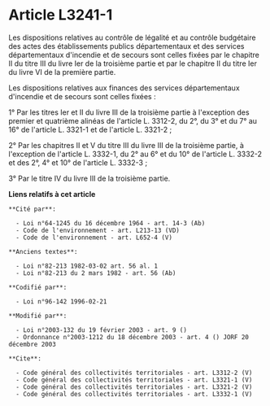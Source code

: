 # Article L3241-1

Les dispositions relatives au contrôle de légalité et au contrôle budgétaire des actes des établissements publics
départementaux et des services départementaux d'incendie et de secours sont celles fixées par le chapitre II du titre III du
livre Ier de la troisième partie et par le chapitre II du titre Ier du livre VI de la première partie. 

Les dispositions relatives aux finances des services départementaux d'incendie et de secours sont celles fixées : 

1° Par les titres Ier et II du livre III de la troisième partie à l'exception des premier et quatrième alinéas de l'article
L. 3312-2, du 2°, du 3° et du 7° au 16° de l'article L. 3321-1 et de l'article L. 3321-2 ; 

2° Par les chapitres II et V du titre III du livre III de la troisième partie, à l'exception de l'article L. 3332-1, du 2° au
6° et du 10° de l'article L. 3332-2 et des 2°, 4° et 10° de l'article L. 3332-3 ; 

3° Par le titre IV du livre III de la troisième partie.

**Liens relatifs à cet article**

	**Cité par**:

	  - Loi n°64-1245 du 16 décembre 1964 - art. 14-3 (Ab)
	  - Code de l'environnement - art. L213-13 (VD)
	  - Code de l'environnement - art. L652-4 (V)

	**Anciens textes**:

	  - Loi n°82-213 1982-03-02 art. 56 al. 1
	  - Loi n°82-213 du 2 mars 1982 - art. 56 (Ab)

	**Codifié par**:

	  - Loi n°96-142 1996-02-21

	**Modifié par**:

	  - Loi n°2003-132 du 19 février 2003 - art. 9 ()
	  - Ordonnance n°2003-1212 du 18 décembre 2003 - art. 4 () JORF 20 décembre 2003

	**Cite**:

	  - Code général des collectivités territoriales - art. L3312-2 (V)
	  - Code général des collectivités territoriales - art. L3321-1 (V)
	  - Code général des collectivités territoriales - art. L3321-2 (V)
	  - Code général des collectivités territoriales - art. L3332-1 (V)

